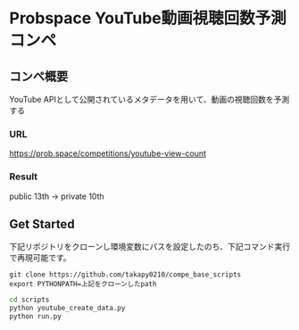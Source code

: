 # Probspace YouTube動画視聴回数予測コンペ

## コンペ概要
YouTube APIとして公開されているメタデータを用いて、動画の視聴回数を予測する

### URL
https://prob.space/competitions/youtube-view-count


### Result
public 13th -> private 10th

## Get Started

下記リポジトリをクローンし環境変数にパスを設定したのち、下記コマンド実行で再現可能です。

```
git clone https://github.com/takapy0210/compe_base_scripts
export PYTHONPATH=上記をクローンしたpath
```

```sh
cd scripts
python youtube_create_data.py
python run.py
```


